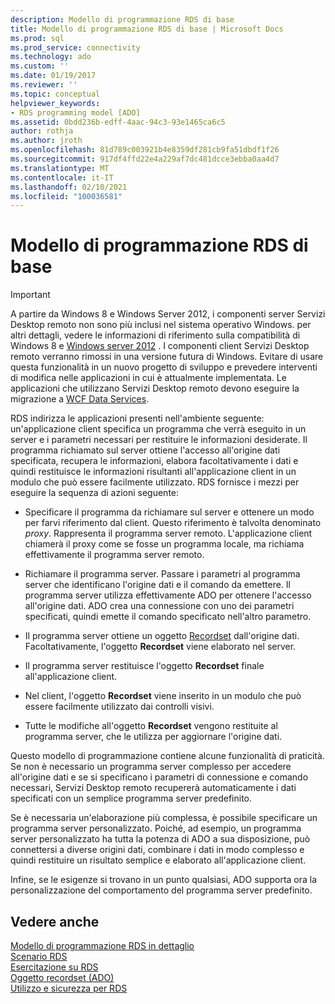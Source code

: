 ```yaml
---
description: Modello di programmazione RDS di base
title: Modello di programmazione RDS di base | Microsoft Docs
ms.prod: sql
ms.prod_service: connectivity
ms.technology: ado
ms.custom: ''
ms.date: 01/19/2017
ms.reviewer: ''
ms.topic: conceptual
helpviewer_keywords:
- RDS programming model [ADO]
ms.assetid: 0bdd236b-edff-4aac-94c3-93e1465ca6c5
author: rothja
ms.author: jroth
ms.openlocfilehash: 81d789c003921b4e8359df281cb9fa51dbdf1f26
ms.sourcegitcommit: 917df4ffd22e4a229af7dc481dcce3ebba0aa4d7
ms.translationtype: MT
ms.contentlocale: it-IT
ms.lasthandoff: 02/10/2021
ms.locfileid: "100036581"
---
```

# <a name="basic-rds-programming-model"></a>Modello di programmazione RDS di base
> [!IMPORTANT]
>  A partire da Windows 8 e Windows Server 2012, i componenti server Servizi Desktop remoto non sono più inclusi nel sistema operativo Windows. per altri dettagli, vedere le informazioni di riferimento sulla compatibilità di Windows 8 e [Windows server 2012](https://www.microsoft.com/download/details.aspx?id=27416) . I componenti client Servizi Desktop remoto verranno rimossi in una versione futura di Windows. Evitare di usare questa funzionalità in un nuovo progetto di sviluppo e prevedere interventi di modifica nelle applicazioni in cui è attualmente implementata. Le applicazioni che utilizzano Servizi Desktop remoto devono eseguire la migrazione a [WCF Data Services](/dotnet/framework/wcf/).  
  
 RDS indirizza le applicazioni presenti nell'ambiente seguente: un'applicazione client specifica un programma che verrà eseguito in un server e i parametri necessari per restituire le informazioni desiderate. Il programma richiamato sul server ottiene l'accesso all'origine dati specificata, recupera le informazioni, elabora facoltativamente i dati e quindi restituisce le informazioni risultanti all'applicazione client in un modulo che può essere facilmente utilizzato. RDS fornisce i mezzi per eseguire la sequenza di azioni seguente:  
  
-   Specificare il programma da richiamare sul server e ottenere un modo per farvi riferimento dal client. Questo riferimento è talvolta denominato *proxy*. Rappresenta il programma server remoto. L'applicazione client chiamerà il proxy come se fosse un programma locale, ma richiama effettivamente il programma server remoto.  
  
-   Richiamare il programma server. Passare i parametri al programma server che identificano l'origine dati e il comando da emettere. Il programma server utilizza effettivamente ADO per ottenere l'accesso all'origine dati. ADO crea una connessione con uno dei parametri specificati, quindi emette il comando specificato nell'altro parametro.  
  
-   Il programma server ottiene un oggetto [Recordset](../../reference/ado-api/recordset-object-ado.md) dall'origine dati. Facoltativamente, l'oggetto **Recordset** viene elaborato nel server.  
  
-   Il programma server restituisce l'oggetto **Recordset** finale all'applicazione client.  
  
-   Nel client, l'oggetto **Recordset** viene inserito in un modulo che può essere facilmente utilizzato dai controlli visivi.  
  
-   Tutte le modifiche all'oggetto **Recordset** vengono restituite al programma server, che le utilizza per aggiornare l'origine dati.  
  
 Questo modello di programmazione contiene alcune funzionalità di praticità. Se non è necessario un programma server complesso per accedere all'origine dati e se si specificano i parametri di connessione e comando necessari, Servizi Desktop remoto recupererà automaticamente i dati specificati con un semplice programma server predefinito.  
  
 Se è necessaria un'elaborazione più complessa, è possibile specificare un programma server personalizzato. Poiché, ad esempio, un programma server personalizzato ha tutta la potenza di ADO a sua disposizione, può connettersi a diverse origini dati, combinare i dati in modo complesso e quindi restituire un risultato semplice e elaborato all'applicazione client.  
  
 Infine, se le esigenze si trovano in un punto qualsiasi, ADO supporta ora la personalizzazione del comportamento del programma server predefinito.  
  
## <a name="see-also"></a>Vedere anche  
 [Modello di programmazione RDS in dettaglio](./rds-programming-model-in-detail.md)   
 [Scenario RDS](./rds-scenario.md)   
 [Esercitazione su RDS](./rds-tutorial.md)   
 [Oggetto recordset (ADO)](../../reference/ado-api/recordset-object-ado.md)   
 [Utilizzo e sicurezza per RDS](./rds-usage-and-security.md)